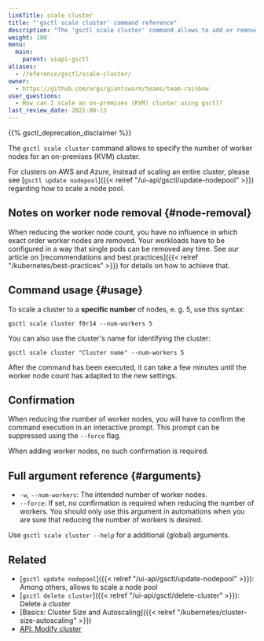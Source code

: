 ```yaml
---
linkTitle: scale cluster
title: "'gsctl scale cluster' command reference"
description: "The 'gsctl scale cluster' command allows to add or remove worker nodes to an on-premises cluster (KVM)."
weight: 180
menu:
  main:
    parent: uiapi-gsctl
aliases:
  - /reference/gsctl/scale-cluster/
owner:
  - https://github.com/orgs/giantswarm/teams/team-rainbow
user_questions:
  - How can I scale an on-premises (KVM) cluster using gsctl?
last_review_date: 2021-08-13
---
```


{{% gsctl_deprecation_disclaimer %}}

The `gsctl scale cluster` command allows to specify the number of worker nodes for an on-premises (KVM) cluster.

For clusters on AWS and Azure, instead of scaling an entire cluster, please see [`gsctl update nodepool`]({{< relref "/ui-api/gsctl/update-nodepool" >}}) regarding how to scale a node pool.

## Notes on worker node removal {#node-removal}

When reducing the worker node count, you have no influence in which exact order worker nodes are removed. Your workloads have to be configured in a way that single pods can be removed any time. See our article on [recommendations and best practices]({{< relref "/kubernetes/best-practices" >}}) for details on how to achieve that.

## Command usage {#usage}

To scale a cluster to a **specific number** of nodes, e. g. 5, use this syntax:

```nohighlight
gsctl scale cluster f0r14 --num-workers 5
```

You can also use the cluster's name for identifying the cluster:

```nohighlight
gsctl scale cluster "Cluster name" --num-workers 5
```

After the command has been executed, it can take a few minutes until the worker node count has adapted to the new settings.

## Confirmation

When reducing the number of worker nodes, you will have to confirm the command execution in an interactive prompt.
This prompt can be suppressed using the `--force` flag.

When adding worker nodes, no such confirmation is required.

## Full argument reference {#arguments}

- `-w`, `--num-workers`: The intended number of worker nodes.
- `--force`: If set, no confirmation is required when reducing the number of workers. You should only use this argument in automations when you are sure that reducing the number of workers is desired.

Use `gsctl scale cluster --help` for a additional (global) arguments.

## Related

- [`gsctl update nodepool`]({{< relref "/ui-api/gsctl/update-nodepool" >}}): Among others, allows to scale a node pool
- [`gsctl delete cluster`]({{< relref "/ui-api/gsctl/delete-cluster" >}}): Delete a cluster
- [Basics: Cluster Size and Autoscaling]({{< relref "/kubernetes/cluster-size-autoscaling" >}})
- [API: Modify cluster](/api/#operation/modifyCluster)
